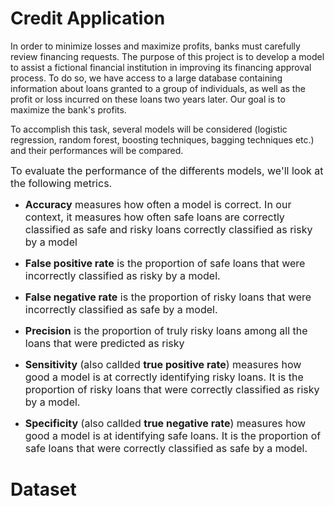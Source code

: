 # Credit Application

In order to minimize losses and maximize profits, banks must carefully review financing requests. 
The purpose of this project is to develop a model to assist a fictional financial institution in improving its financing approval process. 
To do so, we have access to a large database containing information about loans granted to a group of individuals, as well as the profit or loss incurred on these loans two years later. 
Our goal is to maximize the bank's profits.      


To accomplish this task, several models will be considered (logistic regression, random forest, boosting techniques, bagging techniques etc.) and their performances will be compared.   



<font size="3"> To evaluate the performance of the differents models, we'll look at the following metrics. </font>  

- <font size="3"> **Accuracy** measures how often a model is correct. In our context, it measures how often safe loans are correctly classified as safe and risky loans correctly classified as risky by a model </font>     

- <font size="3"> **False positive rate** is the proportion of safe loans that were incorrectly classified as risky by a model. </font>    

- <font size="3"> **False negative rate** is the proportion of risky loans that were incorrectly classified as safe by a model. </font>   

- <font size="3"> **Precision** is the proportion of truly risky loans among all the loans that were predicted as risky </font>     

- <font size="3"> **Sensitivity** (also callded **true positive rate**) measures how good a model is at correctly identifying risky loans. It is the proportion of risky loans that were correctly classified as risky by a model.  </font>     

- <font size="3"> **Specificity** (also callded **true negative rate**) measures how good a model is at identifying safe loans. It is the proportion of safe loans that were correctly classified as safe by a model. </font>








# Dataset





